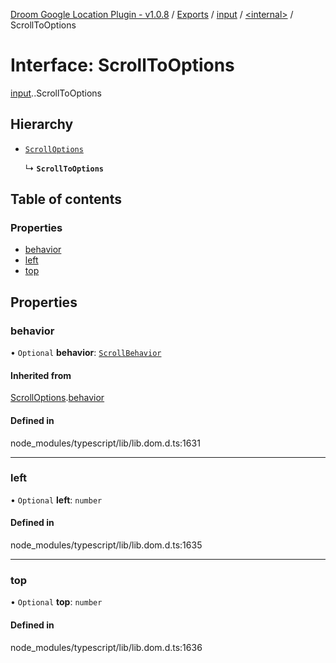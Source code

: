 [Droom Google Location Plugin - v1.0.8](../README.md) / [Exports](../modules.md) / [input](../modules/input.md) / [<internal\>](../modules/input._internal_.md) / ScrollToOptions

# Interface: ScrollToOptions

[input](../modules/input.md).[<internal>](../modules/input._internal_.md).ScrollToOptions

## Hierarchy

- [`ScrollOptions`](input._internal_.ScrollOptions.md)

  ↳ **`ScrollToOptions`**

## Table of contents

### Properties

- [behavior](input._internal_.ScrollToOptions.md#behavior)
- [left](input._internal_.ScrollToOptions.md#left)
- [top](input._internal_.ScrollToOptions.md#top)

## Properties

### behavior

• `Optional` **behavior**: [`ScrollBehavior`](../modules/input._internal_.md#scrollbehavior)

#### Inherited from

[ScrollOptions](input._internal_.ScrollOptions.md).[behavior](input._internal_.ScrollOptions.md#behavior)

#### Defined in

node_modules/typescript/lib/lib.dom.d.ts:1631

___

### left

• `Optional` **left**: `number`

#### Defined in

node_modules/typescript/lib/lib.dom.d.ts:1635

___

### top

• `Optional` **top**: `number`

#### Defined in

node_modules/typescript/lib/lib.dom.d.ts:1636

